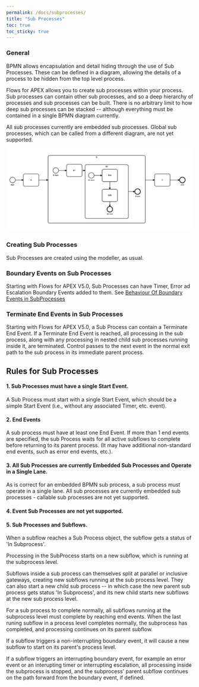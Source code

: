```yaml
---
permalink: /docs/subprocesses/
title: "Sub Processes"
toc: true
toc_sticky: true
---
```

### General

BPMN allows encapsulation and detail hiding through the use of Sub Processes.  These can be defined in a diagram, allowing the details of a process to be hidden from the top level process.

Flows for APEX allows you to create sub processes within your process.  Sub processes can contain other sub processes, and so a deep hierarchy of processes and sub processes can be built.  There is no arbitrary limit to how deep sub processes can be stacked -- although everything must be contained in a single BPMN diagram currently.

All sub processes currently are embedded sub processes.  Global sub processes, which can be called from a different diagram, are not yet supported.

![Nested Sub Processes](/assets/images/nestedSubProcesses.png "Nested Sub Processes")

### Creating Sub Processes

Sub Processes are created using the modeller, as usual.

### Boundary Events on Sub Processes

Starting with Flows for APEX V5.0, Sub Processes can have Timer, Error ad Escalation Boundary Events added to them.  See [Behaviour Of Boundary Events in SubProcesses](behaviourOfBoundaryEventsinSubProcesses.md)

### Terminate End Events in Sub Processes

Starting with Flows for APEX V5.0, a Sub Process can contain a Terminate End Event.  If a Terminate End Event is reached, all processing in the sub process, along with any processing in  nested child sub processes running inside it, are terminated.  Control passes to the next event in the normal exit path to the sub process in its immediate parent process.

## Rules for Sub Processes

#### 1. Sub Processes must have a single Start Event.

A Sub Process must start with a single Start Event, which should be a simple Start Event (i.e., without any associated Timer, etc. event).

#### 2. End Events

A sub process must have at least one End Event.  If more than 1 end events are specified, the sub Process waits for all active subflows to complete before returning to its parent process.  (It may have additional non-standard end events, such as error end events, etc.).

#### 3. All Sub Processes are currently Embedded Sub Processes and Operate in a Single Lane.

As is correct for an embedded BPMN sub process, a sub process must operate in a single lane.  All sub processes are currently embedded sub processes - callable sub processes are not yet supported.

#### 4. Event Sub Processes are not yet supported.

#### 5. Sub Processes and Subflows.

When a subflow reaches a Sub Process object, the subflow gets a status of 'In Subprocess'.

Processing in the SubProcess starts on a new subflow, which is running at the subprocess level.

Subflows inside a sub process can themselves split at parallel or inclusive gateways, creating new subflows running at the sub process level.  They can also start a new child sub process -- in which case the new parent sub process gets status 'In Subprocess', and its new child starts new subflows at the new sub process level.

For a sub process to complete normally, all subflows running at the subprocess level must complete by reaching end events.  When the last runing subflow in a process level completes normally, the subprocess has completed, and processing continues on its parent subflow.

If a subflow triggers a non-interrupting boundary event, it will cause a new subflow to start on its parent's process level.

If a subflow triggers an interrupting boundary event, for example an error event or an interupting timer or interrupting escalation, all processing inside the subprocess is stopped, and the subprocess' parent subflow continues on the path forward from the boundary event, if defined.
